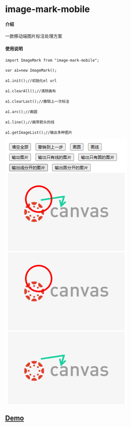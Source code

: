 # image-mark-mobile

#### 介绍
一款移动端图片标注处理方案


#### 使用说明
```
import ImageMark from "image-mark-mobile";

var a1=new ImageMark(); 

a1.init();//初始化el url 

a1.clearAll();//清除画布 

a1.clearLast();//撤销上一次标注 

a1.arc();//画圆 

a1.line();//画带箭头的线 

a1.getImageList();//输出多种图片 
```

<img src="/image/_20230118093647.png"/>

## [Demo](https://nuxwe.github.io/image-mark/)
